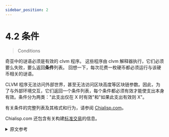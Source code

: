 ```yaml
---
sidebar_position: 2
---
```


# 4.2 条件

> Conditions

奇亚中的谜语必须是有效的 clvm 程序。 这些程序由 clvm 解释器执行，它们必须要么失败，要么返回**条件**列表。 回想一下，每次花费一枚硬币都必须运行与该硬币相关的谜语。

CLVM 程序无法访问外部世界，甚至无法访问区块高度等区块链参数。因此，为了与外部环境交互，它们返回一个条件列表，每个条件都必须有效才能使支出本身有效。条件分为两类："此支出仅在 X 时有效"和"如果此支出有效则 X"。

有关条件的完整列表及其格式和行为，请参阅 [Chialisp.com](https://chialisp.com/coins_spends_and_wallets#conditions 'Conditions in Chialisp')。

Chialisp.com 还包含有关构建[标准交易](https://chialisp.com/standard_transaction)的信息。

<details>
<summary>原文参考</summary>

Puzzles in chia must be valid clvm programs. These programs are executed by the clvm interpreter, and they must either fail, or return a list of **conditions**. Recall that every spend of a coin must run the puzzleassociated with that coin.

CLVM programs have no access to the outside world, or even to blockchain parameters like block height. Therefore, to interact with the outside environment, they return a list of conditions, each of which must be valid in order for the spend itself to be valid. Conditions are split into two categories: "this spend is only valid if X" and "if this spend is valid then X".

For a complete list of conditions, along with their format and behavior, please see [Chialisp.com](https://chialisp.com/coins_spends_and_wallets#conditions 'Conditions in Chialisp').

Chialisp.com also contains information on the construction of [the standard transaction](https://chialisp.com/standard_transaction).

</details>
